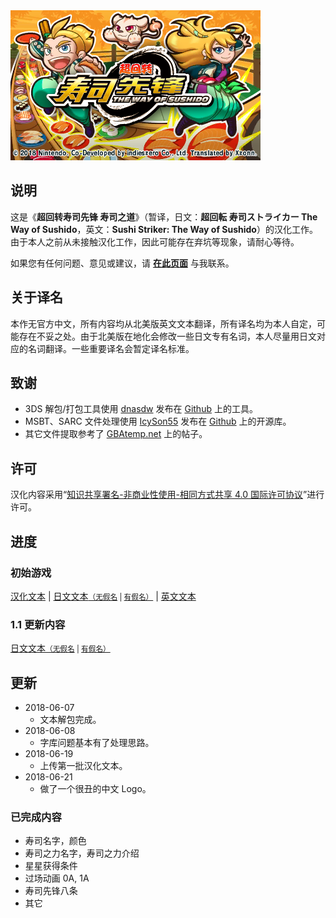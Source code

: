 <img src="/sushi/title.png" width="400" height="240" data-disp="block" data-size="400">

## 说明
这是《<strong lang="zh-cn">超回转寿司先锋 寿司之道</strong>》（暂译，日文：<strong lang="ja">超回転 寿司ストライカー The Way of Sushido</strong>，英文：<strong lang="en">Sushi Striker: The Way of Sushido</strong>）的汉化工作。由于本人之前从未接触汉化工作，因此可能存在弃坑等现象，请耐心等待。

如果您有任何问题、意见或建议，请 **[在此页面](https://github.com/Xzonn/Xzonn.github.io/issues)** 与我联系。

## 关于译名
本作无官方中文，所有内容均从北美版英文文本翻译，所有译名均为本人自定，可能存在不妥之处。由于北美版在地化会修改一些日文专有名词，本人尽量用日文对应的名词翻译。一些重要译名会暂定译名标准。

## 致谢
* 3DS 解包/打包工具使用 [dnasdw](https://github.com/dnasdw) 发布在 [Github](https://github.com/dnasdw/3dstool) 上的工具。
* MSBT、SARC 文件处理使用 [IcySon55](https://github.com/IcySon55) 发布在 [Github](https://github.com/IcySon55/Kuriimu) 上的开源库。
* 其它文件提取参考了 [GBAtemp.net](https://gbatemp.net/) 上的帖子。

## 许可
汉化内容采用“[知识共享署名-非商业性使用-相同方式共享 4.0 国际许可协议](http://creativecommons.org/licenses/by-nc-sa/4.0/)”进行许可。

## 进度
### 初始游戏
[汉化文本](/sushi/langDataChs.txt) | [日文文本<small>（无假名](/sushi/langDataJpn.txt) | [有假名）</small>](/sushi/langDataJpnWithFurigana.txt) | [英文文本](/sushi/langDataEng.txt)

### 1.1 更新内容
[日文文本<small>（无假名](/sushi/updateLangDataJpn.txt) | [有假名）</small>](/sushi/updateLangDataJpnWithFurigana.txt)

## 更新
* 2018-06-07
   * 文本解包完成。
* 2018-06-08
   * 字库问题基本有了处理思路。
* 2018-06-19
   * 上传第一批汉化文本。
* 2018-06-21
   * 做了一个很丑的中文 Logo。

### 已完成内容
* 寿司名字，颜色
* 寿司之力名字，寿司之力介绍
* 星星获得条件
* 过场动画 0A, 1A
* 寿司先锋八条
* 其它